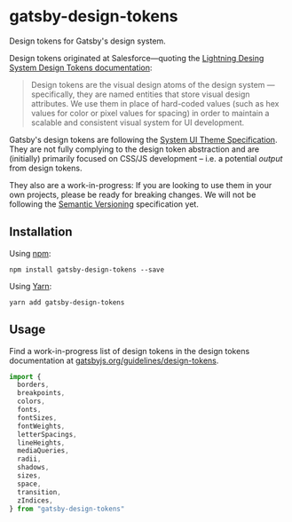 # gatsby-design-tokens

Design tokens for Gatsby's design system.

Design tokens originated at Salesforce—quoting the [Lightning Desing System Design Tokens documentation](https://www.lightningdesignsystem.com/design-tokens/):

> Design tokens are the visual design atoms of the design system — specifically, they are named entities that store visual design attributes. We use them in place of hard-coded values (such as hex values for color or pixel values for spacing) in order to maintain a scalable and consistent visual system for UI development.

Gatsby's design tokens are following the [System UI Theme Specification](https://system-ui.com/theme/).  
They are not fully complying to the design token abstraction and are (initially) primarily focused on CSS/JS development – i.e. a potential _output_ from design tokens.

They also are a work-in-progress: If you are looking to use them in your own projects, please be ready for breaking changes. We will not be following the [Semantic Versioning](https://semver.org/) specification yet.

## Installation

Using [npm](https://www.npmjs.com/):

```console
npm install gatsby-design-tokens --save
```

Using [Yarn](https://yarnpkg.com/):

```console
yarn add gatsby-design-tokens
```

## Usage

Find a work-in-progress list of design tokens in the design tokens documentation at [gatsbyjs.org/guidelines/design-tokens](https://www.gatsbyjs.org/guidelines/design-tokens/).

```js
import {
  borders,
  breakpoints,
  colors,
  fonts,
  fontSizes,
  fontWeights,
  letterSpacings,
  lineHeights,
  mediaQueries,
  radii,
  shadows,
  sizes,
  space,
  transition,
  zIndices,
} from "gatsby-design-tokens"
```
